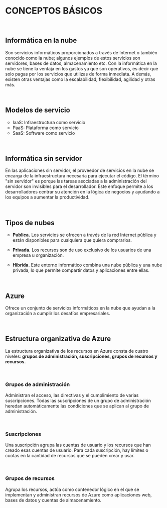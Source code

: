 <h1>CONCEPTOS BÁSICOS</h1>
<br>
<h2>Informática en la nube</h2>
<p>Son servicios informáticos proporcionados a través de Internet o también conocido como la nube; algunos ejemplos de estos servicios son servidores, bases de datos, almacenamiento etc. Con la informática en la nube se tiene la ventaja en los gastos ya que son operativos, es decir que solo pagas por los servicios que utilizas de forma inmediata. A demás, existen otras ventajas como la escalabilidad, flexibilidad, agilidad y otras más.</p>
<br>
<h2>Modelos de servicio</h2>
<ul style="list-style-type: circle;">
<li>IaaS: Infraestructura como servicio</li>
<li>PaaS: Plataforma como servicio</li>
<li>SaaS: Software como servicio</li>
</ul>
<br>
<h2>Informática sin servidor</h2>
<p>En las aplicaciones sin servidor, el proveedor de servicios en la nube se encarga de la infraestructura necesaria para ejecutar el código. El término "sin servidor" es porque las tareas asociadas a la administración del servidor son invisibles para el desarrollador. Este enfoque permite a los desarrolladores centrar su atención en la lógica de negocios y ayudando a los equipos a aumentar la productividad.</p>
<br>
<h2>Tipos de nubes</h2>
<ul style="list-style-type: circle;">
<li>
<p><strong>Publica.</strong> Los servicios se ofrecen a trav&eacute;s de la red Internet p&uacute;blica y est&aacute;n disponibles para cualquiera que quiera comprarlos.</p>
</li>
<li>
<p><strong>Privada.</strong> Los recursos son de uso exclusivo de los usuarios de una empresa u organizaci&oacute;n.</p>
</li>
<li>
<p><strong>Hibrida.</strong> Este entorno inform&aacute;tico combina una nube p&uacute;blica y una nube privada, lo que permite compartir datos y aplicaciones entre ellas.</p>
</li>
</ul>
<br>
<h2>Azure</h2>
<p>Ofrece un conjunto de servicios informáticos en la nube que ayudan a la organización a cumplir los desafíos empresariales.</p>
<br>
<h2>Estructura organizativa de Azure</h2>
<p>La estructura organizativa de los recursos en Azure consta de cuatro niveles: <strong>grupos de administraci&oacute;n, suscripciones, grupos de recursos y recursos.</strong></p>
<p>&nbsp;</p>
<h3>Grupos de administración</h3>
<p>Administran el acceso, las directivas y el cumplimiento de varias suscripciones. Todas las suscripciones de un grupo de administración heredan automáticamente las condiciones que se aplican al grupo de administración.</p>
<p>&nbsp;</p>
<h3>Suscripciones</h3>
<p>Una suscripción agrupa las cuentas de usuario y los recursos que han creado esas cuentas de usuario. Para cada suscripción, hay límites o cuotas en la cantidad de recursos que se pueden crear y usar. </p>
<p>&nbsp;</p>
<h3>Grupos de recursos</h3>
<p>Agrupa los recursos, actúa como contenedor lógico en el que se implementan y administran recursos de Azure como aplicaciones web, bases de datos y cuentas de almacenamiento.</p>